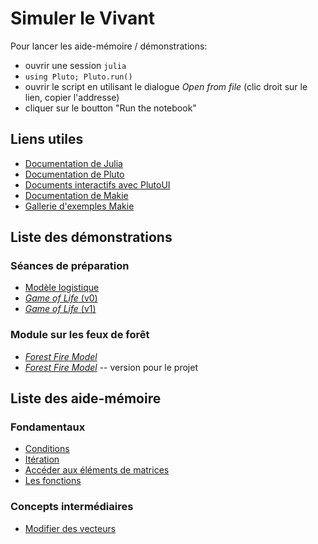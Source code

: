 # Simuler le Vivant

Pour lancer les aide-mémoire / démonstrations:

- ouvrir une session `julia`
- `using Pluto; Pluto.run()`
- ouvrir le script en utilisant le dialogue *Open from file* (clic droit sur le lien, copier l'addresse)
- cliquer sur le boutton "Run the notebook"

## Liens utiles

- [Documentation de Julia](https://docs.julialang.org/en/v1/)
- [Documentation de Pluto](https://plutojl.org/)
- [Documents interactifs avec PlutoUI](https://featured.plutojl.org/basic/plutoui.jl)
- [Documentation de Makie](https://docs.makie.org/stable/)
- [Gallerie d'exemples Makie](https://beautiful.makie.org/)

## Liste des démonstrations

### Séances de préparation

- [Modèle logistique](demonstrations/01_logistique.jl)
- [*Game of Life* (v0)](demonstrations/02_gameoflife_v0.jl)
- [*Game of Life* (v1)](demonstrations/03_gameoflife_v1.jl)

### Module sur les feux de forêt

- [*Forest Fire Model*](demonstrations/04_forestfire.jl)
- [*Forest Fire Model*](demonstrations/04a_forestfire_project.jl)  -- version pour le projet

## Liste des aide-mémoire

### Fondamentaux

- [Conditions](aidememoire/01_conditions.jl)
- [Itération](aidememoire/02_iteration.jl)
- [Accéder aux éléments de matrices](aidememoire/03_indexing.jl)
- [Les fonctions](aidememoire/04_fonctions.jl)

### Concepts intermédiaires

- [Modifier des vecteurs](aidememoire/05_push.jl)
